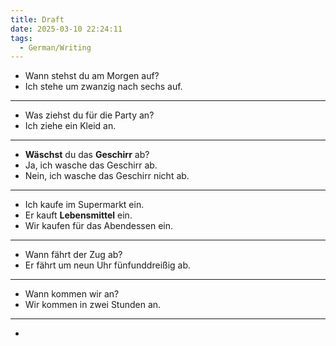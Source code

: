 ```yaml
---
title: Draft
date: 2025-03-10 22:24:11
tags: 
  - German/Writing
---
```


- Wann stehst du am Morgen auf?
- Ich stehe um zwanzig nach sechs auf.
---
- Was ziehst du für die Party an?
- Ich ziehe ein Kleid an.
---
- **Wäschst** du das **Geschirr** ab?
- Ja, ich wasche das Geschirr ab.
- Nein, ich wasche das Geschirr nicht ab.
---
- Ich kaufe im Supermarkt ein.
- Er kauft **Lebensmittel** ein.
- Wir kaufen für das Abendessen ein.
---
- Wann fährt der Zug ab?
- Er fährt um neun Uhr fünfunddreißig ab.
---
- Wann kommen wir an?
- Wir kommen in zwei Stunden an.
---
- 

